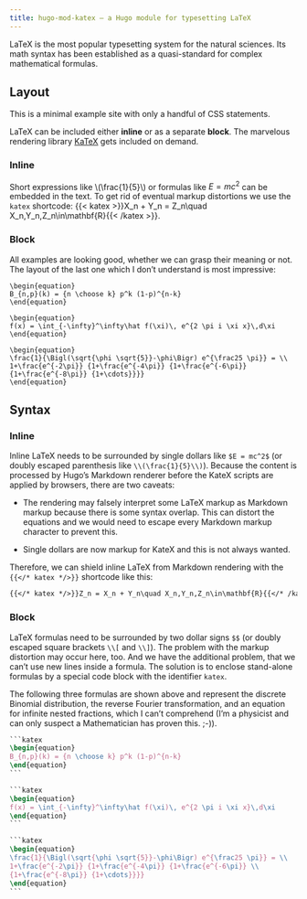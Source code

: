 ```yaml
---
title: hugo-mod-katex — a Hugo module for typesetting LaTeX
---
```


LaTeX is the most popular typesetting system for the natural sciences. Its math syntax has been established as a quasi-standard for complex mathematical formulas.

## Layout

This is a minimal example site with only a handful of CSS statements.

LaTeX can be included either **inline** or as a separate **block**. The marvelous rendering library [KaTeX][katex] gets included on demand.
### Inline

Short expressions like \\(\frac{1}{5}\\) or formulas like $E = mc^2$ can be embedded in the text. To get rid of eventual markup distortions we use the `katex` shortcode:
{{< katex >}}X_n + Y_n = Z_n\quad X_n,Y_n,Z_n\in\mathbf{R}{{< /katex >}}.

### Block
All examples are looking good, whether we can grasp their meaning or not. The layout of the last one which I don’t understand is most impressive:

```katex
\begin{equation}
B_{n,p}(k) = {n \choose k} p^k (1-p)^{n-k}
\end{equation}
```

```katex
\begin{equation}
f(x) = \int_{-\infty}^\infty\hat f(\xi)\, e^{2 \pi i \xi x}\,d\xi
\end{equation}
```

```katex
\begin{equation}
\frac{1}{\Bigl(\sqrt{\phi \sqrt{5}}-\phi\Bigr) e^{\frac25 \pi}} = \\
1+\frac{e^{-2\pi}} {1+\frac{e^{-4\pi}} {1+\frac{e^{-6\pi}} {1+\frac{e^{-8\pi}} {1+\cdots}}}}
\end{equation}
```

[katex]: https://katex.org

## Syntax

### Inline

Inline LaTeX needs to be surrounded by single dollars like `$E = mc^2$` (or doubly escaped parenthesis like `\\(\frac{1}{5}\\)`). Because the content is processed by Hugo’s Markdown renderer before the KateX scripts are applied by browsers, there are two caveats:

- The rendering may falsely interpret some LaTeX markup as Markdown markup because there is some syntax overlap. This can distort the equations and we would need to escape every Markdown markup character to prevent this.

- Single dollars are now markup for KateX and this is not always wanted.

Therefore, we can shield inline LaTeX from Markdown rendering with the `{{</* katex */>}}` shortcode like this:

```md
{{</* katex */>}}Z_n = X_n + Y_n\quad X_n,Y_n,Z_n\in\mathbf{R}{{</* /katex */>}}
```

### Block

LaTeX formulas need to be surrounded by two dollar signs `$$` (or doubly escaped square brackets `\\[` and `\\]`). The problem with the markup distortion may occur here, too. And we have the additional problem, that we can’t use new lines inside a formula. The solution is to enclose stand-alone formulas by a special code block with the identifier `katex`. 

The following three formulas are shown above and represent the discrete Binomial distribution, the reverse Fourier transformation, and an equation for infinite nested fractions, which I can’t comprehend (I’m a physicist and can only suspect a Mathematician has proven this. ;-)).


```latex
‍```katex
\begin{equation}
B_{n,p}(k) = {n \choose k} p^k (1-p)^{n-k}
\end{equation}
‍```
```

```latex
‍```katex
\begin{equation}
f(x) = \int_{-\infty}^\infty\hat f(\xi)\, e^{2 \pi i \xi x}\,d\xi
\end{equation}
‍```
```

```latex {.semi-large}
‍```katex
\begin{equation}
\frac{1}{\Bigl(\sqrt{\phi \sqrt{5}}-\phi\Bigr) e^{\frac25 \pi}} = \\
1+\frac{e^{-2\pi}} {1+\frac{e^{-4\pi}} {1+\frac{e^{-6\pi}} \\
{1+\frac{e^{-8\pi}} {1+\cdots}}}}
\end{equation}
‍```
```

